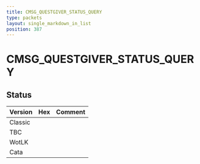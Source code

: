 ```yaml
---
title: CMSG_QUESTGIVER_STATUS_QUERY
type: packets
layout: single_markdown_in_list
position: 387
---
```


# CMSG_QUESTGIVER_STATUS_QUERY

## Status

Version | Hex | Comment
---------- | ---------- | ---------- 
Classic |  |  
TBC |  |  
WotLK |  |  
Cata |  |  
